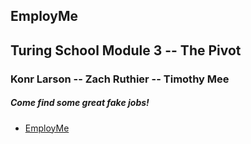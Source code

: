 ## EmployMe

<h2>Turing School Module 3 -- The Pivot</h2>
<h3>Konr Larson  --  Zach Ruthier  --  Timothy Mee</h3>


<h5>Come find some great fake jobs!</h5>

 * [EmployMe][lag]


[lag]: https://www.larsonkonr.com/
    

